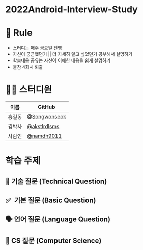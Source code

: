 # 2022Android-Interview-Study

# 🌳 Rule
- 스터디는 매주 금요일 진행 
- 자신이 궁금했던거 || 더 자세히 알고 싶었던거 공부해서 설명하기
- 학습내용 공유는 자신이 이해한 내용을 쉽게 설명하기 
- 불참 4회시 퇴출

# 👨‍💻 스터디원
| 이름   | GitHub                                         |
| ------ | ---------------------------------------------- |
| 홍길동 | [@Songwonseok](https://github.com/Songwonseok) |
| 김박사 | [@akstlrdlsms](https://github.com/akstlrdlsms) |
| 사람인 | [@namdh9011](https://github.com/namdh9011) |


# 학습 주제
## 📝 기술 질문 (Technical Question)

## ✅  기본 질문 (Basic Question)

## 🗣 언어 질문 (Language Question)

## 🧠 CS 질문 (Computer Science)

